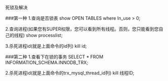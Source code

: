死锁及解决


###第一种
1.查询是否锁表
show OPEN TABLES where In_use > 0;

2.查询进程(如果您有SUPER权限，您可以看到所有线程。否则，您只能看到您自己的线程)
show processlist;

3.杀死进程id(就是上面命令的id列)
kill id;


###第二种
1.查看下在锁的事务
SELECT * FROM INFORMATION_SCHEMA.INNODB_TRX;

2.杀死进程id(就是上面命令的trx_mysql_thread_id列)
kill 线程ID;